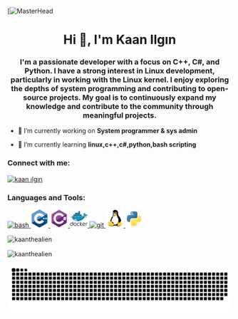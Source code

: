 [![MasterHead](https://c4.wallpaperflare.com/wallpaper/262/350/392/blue-water-light-technology-wallpaper-preview.jpg)
<h1 align="center">Hi 👋, I'm Kaan Ilgın</h1>
<h3 align="center">I'm a passionate developer with a focus on C++, C#, and Python. I have a strong interest in Linux development, particularly in working with the Linux kernel. I enjoy exploring the depths of system programming and contributing to open-source projects. My goal is to continuously expand my knowledge and contribute to the community through meaningful projects.</h3>

- 🔭 I’m currently working on **System programmer & sys admin**

- 🌱 I’m currently learning **linux,c++,c#,python,bash scripting**

<h3 align="left">Connect with me:</h3>
<p align="left">
<a href="https://linkedin.com/in/kaan ılgın" target="blank"><img align="center" src="https://raw.githubusercontent.com/rahuldkjain/github-profile-readme-generator/master/src/images/icons/Social/linked-in-alt.svg" alt="kaan ılgın" height="30" width="40" /></a>
</p>

<h3 align="left">Languages and Tools:</h3>
<p align="left"> <a href="https://www.gnu.org/software/bash/" target="_blank" rel="noreferrer"> <img src="https://www.vectorlogo.zone/logos/gnu_bash/gnu_bash-icon.svg" alt="bash" width="40" height="40"/> </a> <a href="https://www.w3schools.com/cpp/" target="_blank" rel="noreferrer"> <img src="https://raw.githubusercontent.com/devicons/devicon/master/icons/cplusplus/cplusplus-original.svg" alt="cplusplus" width="40" height="40"/> </a> <a href="https://www.w3schools.com/cs/" target="_blank" rel="noreferrer"> <img src="https://raw.githubusercontent.com/devicons/devicon/master/icons/csharp/csharp-original.svg" alt="csharp" width="40" height="40"/> </a> <a href="https://www.docker.com/" target="_blank" rel="noreferrer"> <img src="https://raw.githubusercontent.com/devicons/devicon/master/icons/docker/docker-original-wordmark.svg" alt="docker" width="40" height="40"/> </a> <a href="https://git-scm.com/" target="_blank" rel="noreferrer"> <img src="https://www.vectorlogo.zone/logos/git-scm/git-scm-icon.svg" alt="git" width="40" height="40"/> </a> <a href="https://www.linux.org/" target="_blank" rel="noreferrer"> <img src="https://raw.githubusercontent.com/devicons/devicon/master/icons/linux/linux-original.svg" alt="linux" width="40" height="40"/> </a> <a href="https://www.python.org" target="_blank" rel="noreferrer"> <img src="https://raw.githubusercontent.com/devicons/devicon/master/icons/python/python-original.svg" alt="python" width="40" height="40"/> </a> </p>

<p><img align="center" src="https://github-readme-stats.vercel.app/api/top-langs?username=kaanthealien&show_icons=true&locale=en&layout=compact" alt="kaanthealien" /></p>

<p><img align="center" src="https://github-readme-streak-stats.herokuapp.com/?user=kaanthealien&" alt="kaanthealien" /></p>
<picture>
  <source media="(prefers-color-scheme: dark)" srcset="https://raw.githubusercontent.com/kaanthealien/kaanthealien/output/github-contribution-grid-snake-dark.svg">
  <source media="(prefers-color-scheme: light)" srcset="https://raw.githubusercontent.com/kaanthealien/kaanthealien/output/github-contribution-grid-snake.svg">
  <img alt="github contribution grid snake animation" src="https://raw.githubusercontent.com/kaanthealien/kaanthealien/output/github-contribution-grid-snake.svg">
</picture>
